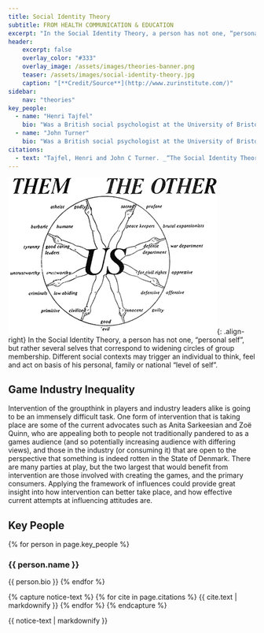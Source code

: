 ```yaml
---
title: Social Identity Theory
subtitle: FROM HEALTH COMMUNICATION & EDUCATION
excerpt: "In the Social Identity Theory, a person has not one, “personal self”, but rather several selves that correspond to widening circles of group membership."
header:
    excerpt: false
    overlay_color: "#333"
    overlay_image: /assets/images/theories-banner.png
    teaser: /assets/images/social-identity-theory.jpg
    caption: "[**Credit/Source**](http://www.zurinstitute.com/)"
sidebar:
    nav: "theories"
key_people:
  - name: "Henri Tajfel"
    bio: "Was a British social psychologist at the University of Bristol."
  - name: "John Turner"
    bio: "Was a British social psychologist at the University of Bristol."
citations:
  - text: "Tajfel, Henri and John C Turner. _“The Social Identity Theory of Intergroup Behavior.”_ (2004):"
---
```


![social identity theory](/assets/images/social-identity-theory.jpg){: .align-right}
In the Social Identity Theory, a person has not one, “personal self”, but rather several selves that correspond to widening circles of group membership. Different social contexts may trigger an individual to think, feel and act on basis of his personal, family or national “level of self”.

## Game Industry Inequality
Intervention of the groupthink in players and industry leaders alike is going to be an immensely difficult task. One form of intervention that is taking place are some of the current advocates such as Anita Sarkeesian and Zoë Quinn, who are appealing both to people not traditionally pandered to as a games audience (and so potentially increasing audience with differing views), and those in the industry (or consuming it) that are open to the perspective that something is indeed rotten in the State of Denmark. There are many parties at play, but the two largest that would benefit from intervention are those involved with creating the games, and the primary consumers. Applying the framework of influences could provide great insight into how intervention can better take place, and how effective current attempts at influencing attitudes are.

## Key People
{% for person in page.key_people %}
### {{ person.name }}
{{ person.bio }}
{% endfor %}

{% capture notice-text %}
{% for cite in page.citations %}
{{ cite.text | markdownify }}
{% endfor %}
{% endcapture %}

<div class="notice--primary">
    {{ notice-text | markdownify }}
</div>

<!--[Theory Details](https://www.utwente.nl/cw/theorieenoverzicht/Theory%20Clusters/Interpersonal%20Communication%20and%20Relations/Social_Identity_Theory/)-->